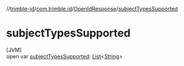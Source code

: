 //[trimble-id](../../../index.md)/[com.trimble.id](../index.md)/[OpenIdResponse](index.md)/[subjectTypesSupported](subject-types-supported.md)

# subjectTypesSupported

[JVM]\
open var [subjectTypesSupported](subject-types-supported.md): [List](https://docs.oracle.com/javase/8/docs/api/java/util/List.html)&lt;[String](https://docs.oracle.com/javase/8/docs/api/java/lang/String.html)&gt;
